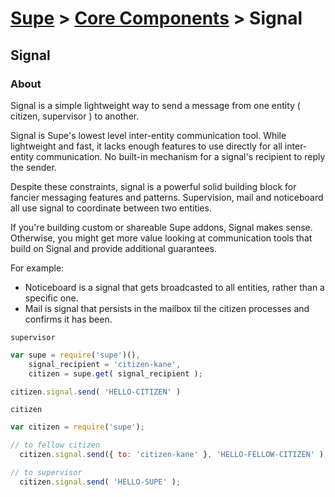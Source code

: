 # [Supe](../../README.md) > [Core Components](../core-components.md) > Signal

## Signal

### About
Signal is a simple lightweight way to send a message from one entity ( citizen, supervisor ) to another.

Signal is Supe's lowest level inter-entity communication tool. While lightweight and fast, it lacks enough features to use directly for all inter-entity communication. No built-in mechanism for a signal's recipient to reply the sender.

Despite these constraints, signal is a powerful solid building block for fancier messaging features and patterns. Supervision, mail and noticeboard all use signal to coordinate between two entities.

If you're building custom or shareable Supe addons, Signal makes sense. Otherwise, you might get more value looking at communication tools that build on Signal and provide additional guarantees. 

For example: 
- Noticeboard is a signal that gets broadcasted to all entities, rather than a specific one.
- Mail is signal that persists in the mailbox til the citizen processes and confirms it has been.

`supervisor`
```js
var supe = require('supe')(),
    signal_recipient = 'citizen-kane',
    citizen = supe.get( signal_recipient );

citizen.signal.send( 'HELLO-CITIZEN' )
``` 

`citizen`
```js
var citizen = require('supe');

// to fellow citizen
  citizen.signal.send({ to: 'citizen-kane' }, 'HELLO-FELLOW-CITIZEN' );

// to supervisor
  citizen.signal.send( 'HELLO-SUPE' );
```
